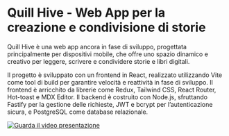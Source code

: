 # Quill Hive - Web App per la creazione e condivisione di storie

Quill Hive è una web app ancora in fase di sviluppo, progettata principalmente per dispositivi mobile, che offre uno spazio dinamico e creativo per leggere, scrivere e condividere storie e libri digitali.

Il progetto è sviluppato con un frontend in React, realizzato utilizzando Vite come tool di build per garantire velocità e reattività in fase di sviluppo. Il frontend è arricchito da librerie come Redux, Tailwind CSS, React Router, Hot-toast e MDX Editor.
Il backend è costruito con Node.js, sfruttando Fastify per la gestione delle richieste, JWT e bcrypt per l’autenticazione sicura, e PostgreSQL come database relazionale.

[![Guarda il video presentazione](https://drive.google.com/file/d/1sLXCE2IfOhvf9X912AuDiUZE98ockR7t/view?usp=sharing)](https://drive.google.com/file/d/1W2L5QmDj8lZsd_3T90UZaEB08cxqGT9a/view?usp=drive_link)
